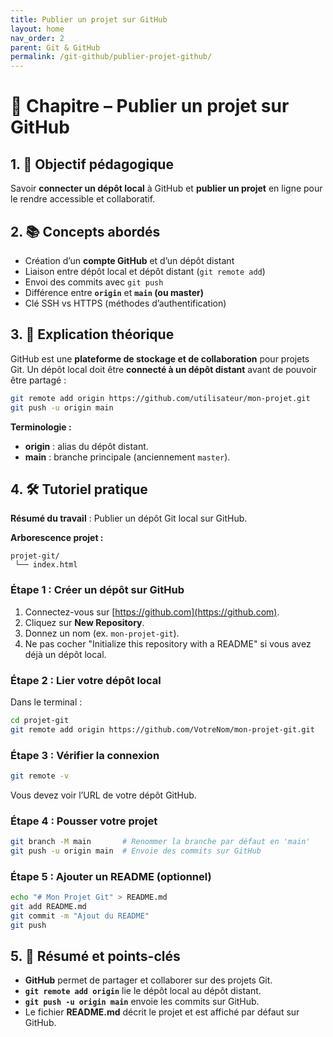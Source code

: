 ```yaml
---
title: Publier un projet sur GitHub
layout: home
nav_order: 2
parent: Git & GitHub
permalink: /git-github/publier-projet-github/
---
```


# 📘 Chapitre – Publier un projet sur GitHub

## 1. 🎯 Objectif pédagogique

Savoir **connecter un dépôt local** à GitHub et **publier un projet** en ligne pour le rendre accessible et collaboratif.

## 2. 📚 Concepts abordés

* Création d’un **compte GitHub** et d’un dépôt distant
* Liaison entre dépôt local et dépôt distant (`git remote add`)
* Envoi des commits avec `git push`
* Différence entre **`origin`** et **`main` (ou master)**
* Clé SSH vs HTTPS (méthodes d’authentification)

## 3. 🧠 Explication théorique

GitHub est une **plateforme de stockage et de collaboration** pour projets Git.
Un dépôt local doit être **connecté à un dépôt distant** avant de pouvoir être partagé :

```bash
git remote add origin https://github.com/utilisateur/mon-projet.git
git push -u origin main
```

**Terminologie :**

* **origin** : alias du dépôt distant.
* **main** : branche principale (anciennement `master`).

## 4. 🛠 Tutoriel pratique

**Résumé du travail** : Publier un dépôt Git local sur GitHub.

**Arborescence projet :**

```
projet-git/
 └── index.html
```

### Étape 1 : Créer un dépôt sur GitHub

1. Connectez-vous sur [https://github.com](https://github.com).
2. Cliquez sur **New Repository**.
3. Donnez un nom (ex. `mon-projet-git`).
4. Ne pas cocher "Initialize this repository with a README" si vous avez déjà un dépôt local.

### Étape 2 : Lier votre dépôt local

Dans le terminal :

```bash
cd projet-git
git remote add origin https://github.com/VotreNom/mon-projet-git.git
```

### Étape 3 : Vérifier la connexion

```bash
git remote -v
```

Vous devez voir l’URL de votre dépôt GitHub.

### Étape 4 : Pousser votre projet

```bash
git branch -M main       # Renommer la branche par défaut en 'main'
git push -u origin main  # Envoie des commits sur GitHub
```

### Étape 5 : Ajouter un README (optionnel)

```bash
echo "# Mon Projet Git" > README.md
git add README.md
git commit -m "Ajout du README"
git push
```

## 5. 🧾 Résumé et points-clés

* **GitHub** permet de partager et collaborer sur des projets Git.
* **`git remote add origin`** lie le dépôt local au dépôt distant.
* **`git push -u origin main`** envoie les commits sur GitHub.
* Le fichier **README.md** décrit le projet et est affiché par défaut sur GitHub.

